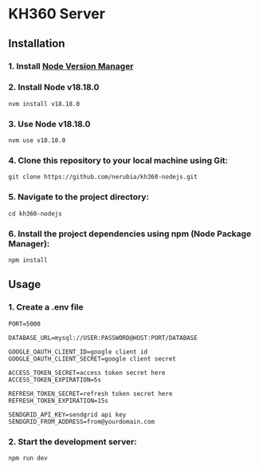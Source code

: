 # KH360 Server

## Installation

### 1. Install [Node Version Manager](https://github.com/nvm-sh/nvm)

### 2. Install Node v18.18.0

```
nvm install v18.18.0
```

### 3. Use Node v18.18.0

```
nvm use v18.18.0
```

### 4. Clone this repository to your local machine using Git:

```
git clone https://github.com/nerubia/kh360-nodejs.git
```

### 5. Navigate to the project directory:

```
cd kh360-nodejs
```

### 6. Install the project dependencies using npm (Node Package Manager):

```
npm install
```

## Usage

### 1. Create a .env file

```
PORT=5000

DATABASE_URL=mysql://USER:PASSWORD@HOST:PORT/DATABASE

GOOGLE_OAUTH_CLIENT_ID=google client id
GOOGLE_OAUTH_CLIENT_SECRET=google client secret

ACCESS_TOKEN_SECRET=access token secret here
ACCESS_TOKEN_EXPIRATION=5s

REFRESH_TOKEN_SECRET=refresh token secret here
REFRESH_TOKEN_EXPIRATION=15s

SENDGRID_API_KEY=sendgrid api key
SENDGRID_FROM_ADDRESS=from@yourdomain.com
```

### 2. Start the development server:

```
npm run dev
```
